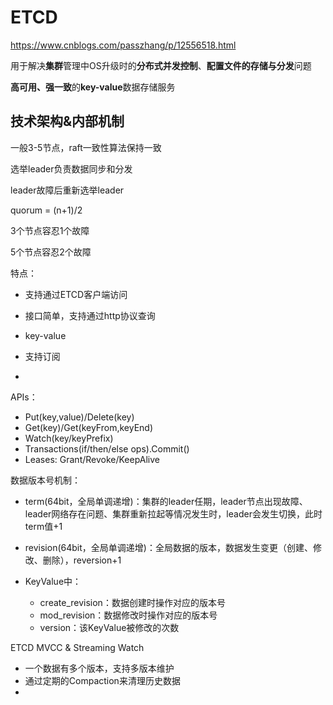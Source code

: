 # ETCD

https://www.cnblogs.com/passzhang/p/12556518.html

用于解决**集群**管理中OS升级时的**分布式并发控制**、**配置文件的存储与分发**问题

**高可用、强一致**的**key-value**数据存储服务

## 技术架构&内部机制

一般3-5节点，raft一致性算法保持一致

选举leader负责数据同步和分发

leader故障后重新选举leader



quorum = (n+1)/2

3个节点容忍1个故障

5个节点容忍2个故障

特点：

- 支持通过ETCD客户端访问

- 接口简单，支持通过http协议查询
- key-value
- 支持订阅
- 

APIs：

- Put(key,value)/Delete(key)
- Get(key)/Get(keyFrom,keyEnd)
- Watch(key/keyPrefix)
- Transactions(if/then/else ops).Commit()
- Leases: Grant/Revoke/KeepAlive

数据版本号机制：

- term(64bit，全局单调递增)：集群的leader任期，leader节点出现故障、leader网络存在问题、集群重新拉起等情况发生时，leader会发生切换，此时term值+1

- revision(64bit，全局单调递增)：全局数据的版本，数据发生变更（创建、修改、删除），reversion+1
- KeyValue中：
  - create_revision：数据创建时操作对应的版本号
  - mod_revision：数据修改时操作对应的版本号
  - version：该KeyValue被修改的次数

ETCD MVCC & Streaming Watch

- 一个数据有多个版本，支持多版本维护
- 通过定期的Compaction来清理历史数据
- 